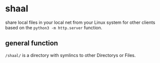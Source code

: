 # shaal
share local files in your local net from your Linux system for other clients based on the `python3 -m http.server` function.

## general function
`/shaal/` is a directory with symlincs to other Directorys or Files.
